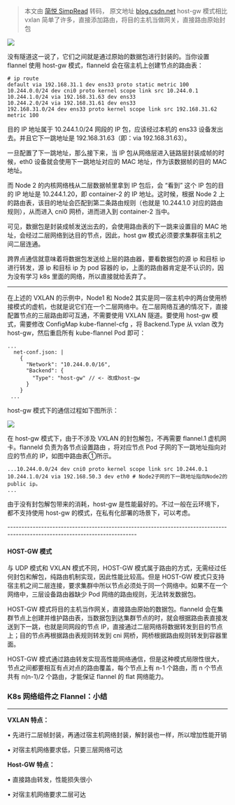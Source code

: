> 本文由 [简悦 SimpRead](http://ksria.com/simpread/) 转码， 原文地址 [blog.csdn.net](https://blog.csdn.net/qq_34556414/article/details/125988271) host-gw 模式相比 vxlan 简单了许多，直接添加路由，将目的主机当做网关，直接路由原始封包

![](https://i-blog.csdnimg.cn/blog_migrate/bd72ef1a8236d5e6245b4532c89d52c7.png)

没有隧道这一说了，它们之间就是通过原始的数据包进行封装的。当你设置 flannel 使用 host-gw 模式，flanneld 会在宿主机上创建节点的路由表：

```
# ip route
default via 192.168.31.1 dev ens33 proto static metric 100
10.244.0.0/24 dev cni0 proto kernel scope link src 10.244.0.1
10.244.1.0/24 via 192.168.31.63 dev ens33
10.244.2.0/24 via 192.168.31.61 dev ens33
192.168.31.0/24 dev ens33 proto kernel scope link src 192.168.31.62 metric 100
```

目的 IP 地址属于 10.244.1.0/24 网段的 IP 包，应该经过本机的 ens33 设备发出去。并且它下一跳地址是 192.168.31.63（即：via 192.168.31.63）。

一旦配置了下一跳地址，那么接下来，当 IP 包从网络层进入链路层封装成帧的时候，eth0 设备就会使用下一跳地址对应的 MAC 地址，作为该数据帧的目的 MAC 地址。

而 Node 2 的内核网络栈从二层数据帧里拿到 IP 包后，会 “看到” 这个 IP 包的目的 IP 地址是 10.244.1.20，即 container-2 的 IP 地址。这时候，根据 Node 2 上的路由表，该目的地址会匹配到第二条路由规则（也就是 10.244.1.0 对应的路由规则），从而进入 cni0 网桥，进而进入到 container-2 当中。

可见，数据包是封装成帧发送出去的，会使用路由表的下一跳来设置目的 MAC 地址，会经过二层网络到达目的节点，因此，host gw 模式必须要求集群宿主机之间二层连通。

跨界点通信就意味着将数据包发送给上层的路由器，要看数据包的源 ip 和目标 ip 进行转发，源 ip 和目标 ip 为 pod 容器的 ip，上面的路由器肯定是不认识的，因为没有学习 k8s 里面的网络，所以直接就给丢弃了。

---------------------------------------------------------------------------------------------------------------------------------

在上述的 VXLAN 的示例中，Node1 和 Node2 其实是同一宿主机中的两台使用桥接模式的虚机，也就是说它们在一个二层网络中。在二层网络互通的情况下，直接配置节点的三层路由即可互通，不需要使用 VXLAN 隧道。要使用 host-gw 模式，需要修改 ConfigMap kube-flannel-cfg ，将 Backend.Type 从 vxlan 改为 host-gw，然后重启所有 kube-flannel Pod 即可：

```
...
  net-conf.json: |
    {
      "Network": "10.244.0.0/16",
      "Backend": {
        "Type": "host-gw" // <- 改成host-gw
      }
    }
 ...

```

host-gw 模式下的通信过程如下图所示：

![](https://i-blog.csdnimg.cn/blog_migrate/8c48538e9497d3ce6e830333c013c143.png)

在 host-gw 模式下，由于不涉及 VXLAN 的封包解包，不再需要 flannel.1 虚机网卡。flanneld 负责为各节点设置路由 ，将对应节点 Pod 子网的下一跳地址指向对应的节点的 IP，如图中路由表①所示。

```
...10.244.0.0/24 dev cni0 proto kernel scope link src 10.244.0.1
10.244.1.0/24 via 192.168.50.3 dev eth0 # Node2子网的下一跳地址指向Node2的public ip。
...

```

由于没有封包解包带来的消耗，host-gw 是性能最好的。不过一般在云环境下，都不支持使用 host-gw 的模式，在私有化部署的场景下，可以考虑。

---------------------------------------------------------------------------------------------------------------------------- 

#### HOST-GW 模式

与 UDP 模式和 VXLAN 模式不同，HOST-GW 模式属于路由的方式，无需经过任何封包和解包，纯路由机制实现，因此性能比较高。但是 HOST-GW 模式只支持宿主机之间二层连接，要求集群中所以节点必须处于同一个网络中。如果不在一个网络中，三层设备路由器缺少 Pod 网络的路由规则，无法转发数据包。

HOST-GW 模式将目的主机当作网关，直接路由原始的数据包。flanneld 会在集群节点上创建并维护路由表，当数据包到达集群节点的时，就会根据路由表直接发送到下一跳，也就是同网段的节点 IP，直接通过二层网络将数据转发到目的节点上；目的节点再根据路由表规则转发到 cni 网桥，网桥根据路由规则转发到容器里面。

HOST-GW 模式通过路由转发实现高性能网络通信，但是这种模式局限性很大，节点之间都要相互有点对点的路由覆盖，每个节点上有 n-1 个路由，而 n 个节点共有 n(n-1)/2 个路由，才能保证 flannel 的 flat 网络能力。

### **K8s 网络组件之 Flannel：小结**

* * *

**VXLAN 特点：**

• 先进行二层帧封装，再通过宿主机网络封装，解封装也一样，所以增加性能开销

• 对宿主机网络要求低，只要三层网络可达

**Host-GW 特点：**

• 直接路由转发，性能损失很小

• 对宿主机网络要求二层可达